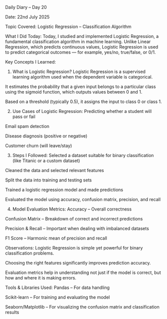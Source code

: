 Daily Diary – Day 20

Date: 22nd July 2025

Topic Covered: Logistic Regression – Classification Algorithm

What I Did Today:
Today, I studied and implemented Logistic Regression, a fundamental classification algorithm in machine learning. Unlike Linear Regression, which predicts continuous values, Logistic Regression is used to predict categorical outcomes — for example, yes/no, true/false, or 0/1.

Key Concepts I Learned:
1. What is Logistic Regression?
Logistic Regression is a supervised learning algorithm used when the dependent variable is categorical.

It estimates the probability that a given input belongs to a particular class using the sigmoid function, which outputs values between 0 and 1.

Based on a threshold (typically 0.5), it assigns the input to class 0 or class 1.

2. Use Cases of Logistic Regression:
Predicting whether a student will pass or fail

Email spam detection

Disease diagnosis (positive or negative)

Customer churn (will leave/stay)

3. Steps I Followed:
Selected a dataset suitable for binary classification (like Titanic or a custom dataset)

Cleaned the data and selected relevant features

Split the data into training and testing sets

Trained a logistic regression model and made predictions

Evaluated the model using accuracy, confusion matrix, precision, and recall

4. Model Evaluation Metrics:
Accuracy – Overall correctness

Confusion Matrix – Breakdown of correct and incorrect predictions

Precision & Recall – Important when dealing with imbalanced datasets

F1 Score – Harmonic mean of precision and recall

Observations:
Logistic Regression is simple yet powerful for binary classification problems.

Choosing the right features significantly improves prediction accuracy.

Evaluation metrics help in understanding not just if the model is correct, but how and where it is making errors.

Tools & Libraries Used:
Pandas – For data handling

Scikit-learn – For training and evaluating the model

Seaborn/Matplotlib – For visualizing the confusion matrix and classification results

